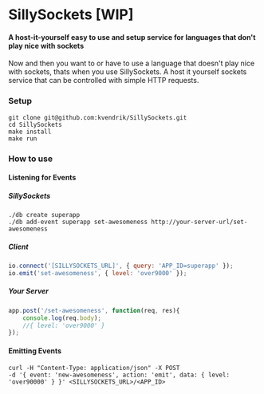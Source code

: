 # SillySockets [WIP]
#### A host-it-yourself easy to use and setup service for languages that don't play nice with sockets

Now and then you want to or have to use a language that doesn't play nice with sockets, thats when you use SillySockets. A host it yourself sockets service that can be controlled with simple HTTP requests.

### Setup
```
git clone git@github.com:kvendrik/SillySockets.git
cd SillySockets
make install
make run
```

### How to use

#### Listening for Events

##### SillySockets
```
./db create superapp
./db add-event superapp set-awesomeness http://your-server-url/set-awesomeness
```

##### Client
```javascript
io.connect('[SILLYSOCKETS_URL]', { query: 'APP_ID=superapp' });
io.emit('set-awesomeness', { level: 'over9000' });
```

##### Your Server
```javascript
app.post('/set-awesomeness', function(req, res){
    console.log(req.body);
    //{ level: 'over9000' }
});
```

#### Emitting Events
```
curl -H "Content-Type: application/json" -X POST
-d '{ event: 'new-awesomeness', action: 'emit', data: { level: 'over90000' } }' <SILLYSOCKETS_URL>/<APP_ID>
```
